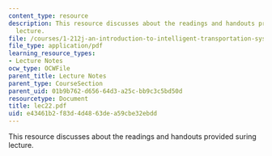 ```yaml
---
content_type: resource
description: This resource discusses about the readings and handouts provided suring
  lecture.
file: /courses/1-212j-an-introduction-to-intelligent-transportation-systems-spring-2005/e43461b2f83d4d4863dea59cbe32ebdd_lec22.pdf
file_type: application/pdf
learning_resource_types:
- Lecture Notes
ocw_type: OCWFile
parent_title: Lecture Notes
parent_type: CourseSection
parent_uid: 01b9b762-d656-64d3-a25c-bb9c3c5bd50d
resourcetype: Document
title: lec22.pdf
uid: e43461b2-f83d-4d48-63de-a59cbe32ebdd
---
```

This resource discusses about the readings and handouts provided suring lecture.